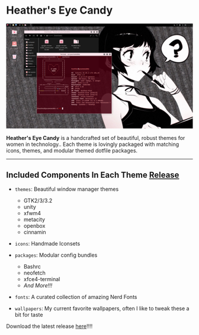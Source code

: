# Heather's Eye Candy

![CyberPink Screenshot](screenshots/screenshot1.png)

**Heather's Eye Candy** is a handcrafted set of beautiful, robust themes for women in technology.. Each theme is
lovingly packaged with matching icons, themes, and modular themed dotfile packages.

---

## Included Components In Each Theme [Release](https://github.com/heathershaw821/Heathers-eye-candy/releases)

- `themes`: Beautiful window manager themes
  - GTK2/3/3.2
  - unity
  - xfwm4
  - metacity
  - openbox
  - cinnamin

- `icons`: Handmade Iconsets
- `packages`: Modular config bundles
  - Bashrc
  - neofetch
  - xfce4-terminal
  - *And More!!!*
- `fonts`: A curated collection of amazing Nerd Fonts
- `wallpapers`: My current favorite wallpapers, often I like to tweak these a bit for taste

Download the latest release [here](https://github.com/heathershaw821/Heathers-eye-candy/releases)!!!!
